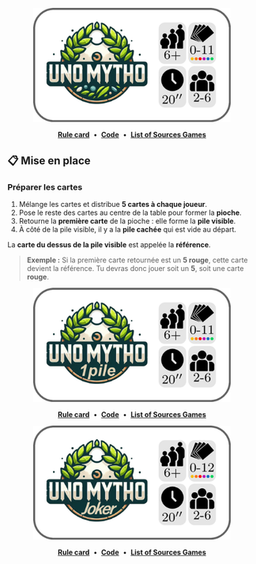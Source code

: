 <a name="unomytho"></a>
<p align="center">
  <img src="https://github.com/Polyhedr/Sources/blob/english/rules/Unomytho/Unomytho/rule_top.png" width="400px">
     <p align="center">
      <a href="https://github.com/Polyhedr/Sources/blob/english/rules/Unomytho/Unomytho/rule.pdf"><strong>Rule card</strong></a>
      &nbsp;•&nbsp;
      <a href="https://github.com/Polyhedr/Sources/blob/english/rules/Unomytho/Unomytho/rule.tex"><strong>Code</strong></a>
      &nbsp;•&nbsp;
      <a href="https://github.com/Polyhedr/Sources/tree/english?tab=readme-ov-file#sources-games-"><strong>List of Sources Games</strong></a>
     </p>
</p>

## 📋 Mise en place 

### Préparer les cartes

1. Mélange les cartes et distribue **5 cartes à chaque joueur**.  
2. Pose le reste des cartes au centre de la table pour former la **pioche**.  
3. Retourne la **première carte** de la pioche : elle forme la **pile visible**.  
4. À côté de la pile visible, il y a la **pile cachée** qui est vide au départ.  

La **carte du dessus de la pile visible** est appelée la **référence**.

> **Exemple :** Si la première carte retournée est un **5 rouge**, cette carte devient la référence. Tu devras donc jouer soit un **5**, soit une carte **rouge**.

<a name="unomytho-1pile"></a>
<p align="center">
  <img src="https://github.com/Polyhedr/Sources/blob/english/rules/Unomytho/Unomytho_1pile/rule_top.png" width="400px">
     <p align="center">
      <a href="https://github.com/Polyhedr/Sources/blob/english/rules/Unomytho/Unomytho_1pile/rule.pdf"><strong>Rule card</strong></a>
      &nbsp;•&nbsp;
      <a href="https://github.com/Polyhedr/Sources/blob/english/rules/Unomytho/Unomytho_1pile/rule.tex"><strong>Code</strong></a>
      &nbsp;•&nbsp;
      <a href="https://github.com/Polyhedr/Sources/tree/english?tab=readme-ov-file#sources-games-"><strong>List of Sources Games</strong></a>
     </p>
</p>


<a name="unomytho-joker"></a>
<p align="center">
  <img src="https://github.com/Polyhedr/Sources/blob/english/rules/Unomytho/Unomytho_joker/rule_top.png" width="400px">
     <p align="center">
      <a href="https://github.com/Polyhedr/Sources/blob/english/rules/Unomytho/Unomytho_joker/rule.pdf"><strong>Rule card</strong></a>
      &nbsp;•&nbsp;
      <a href="https://github.com/Polyhedr/Sources/blob/english/rules/Unomytho/Unomytho_joker/rule.tex"><strong>Code</strong></a>
      &nbsp;•&nbsp;
      <a href="https://github.com/Polyhedr/Sources/tree/english?tab=readme-ov-file#sources-games-"><strong>List of Sources Games</strong></a>
     </p>
</p>
